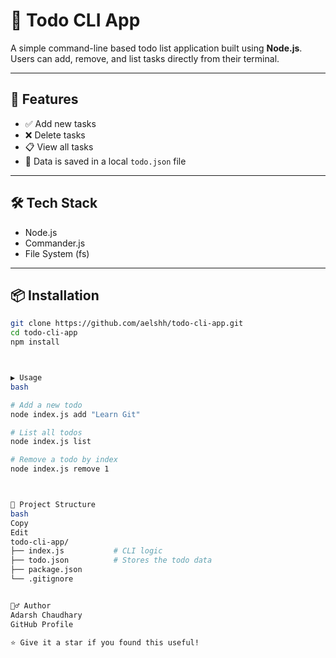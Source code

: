 # 📝 Todo CLI App

A simple command-line based todo list application built using **Node.js**. Users can add, remove, and list tasks directly from their terminal.

---

## 🚀 Features

- ✅ Add new tasks  
- ❌ Delete tasks  
- 📋 View all tasks  
- 💾 Data is saved in a local `todo.json` file  

---

## 🛠️ Tech Stack

- Node.js  
- Commander.js  
- File System (fs)  

---

## 📦 Installation

```bash
git clone https://github.com/aelshh/todo-cli-app.git
cd todo-cli-app
npm install



▶️ Usage
bash

# Add a new todo
node index.js add "Learn Git"

# List all todos
node index.js list

# Remove a todo by index
node index.js remove 1



📁 Project Structure
bash
Copy
Edit
todo-cli-app/
├── index.js           # CLI logic
├── todo.json          # Stores the todo data
├── package.json
└── .gitignore


🙋‍♂️ Author
Adarsh Chaudhary
GitHub Profile

⭐ Give it a star if you found this useful!


